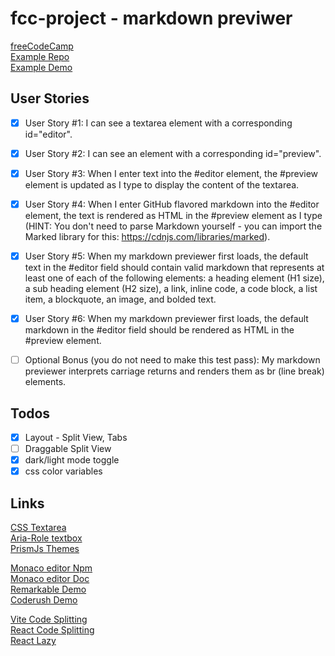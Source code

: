 # fcc-project - markdown previwer

[freeCodeCamp](https://www.freecodecamp.org/learn/front-end-development-libraries/front-end-development-libraries-projects/build-a-markdown-previewer)\
[Example Repo](https://github.com/freeCodeCamp/demo-projects/tree/main/apps/markdown-previewer)\
[Example Demo](https://markdown-previewer.freecodecamp.rocks/)

## User Stories

- [x] User Story #1: I can see a textarea element with a corresponding id="editor".

- [x] User Story #2: I can see an element with a corresponding id="preview".

- [x] User Story #3: When I enter text into the #editor element, the #preview element is updated as I type to display the content of the textarea.

- [x] User Story #4: When I enter GitHub flavored markdown into the #editor element, the text is rendered as HTML in the #preview element as I type (HINT: You don't need to parse Markdown yourself - you can import the Marked library for this: https://cdnjs.com/libraries/marked).

- [x] User Story #5: When my markdown previewer first loads, the default text in the #editor field should contain valid markdown that represents at least one of each of the following elements: a heading element (H1 size), a sub heading element (H2 size), a link, inline code, a code block, a list item, a blockquote, an image, and bolded text.

- [x] User Story #6: When my markdown previewer first loads, the default markdown in the #editor field should be rendered as HTML in the #preview element.

- [ ] Optional Bonus (you do not need to make this test pass): My markdown previewer interprets carriage returns and renders them as br (line break) elements.

## Todos

- [x] Layout - Split View, Tabs
- [ ] Draggable Split View
- [x] dark/light mode toggle
- [x] css color variables

## Links

[CSS Textarea](https://moderncss.dev/custom-css-styles-for-form-inputs-and-textareas/)\
[Aria-Role textbox](https://developer.mozilla.org/en-US/docs/Web/Accessibility/ARIA/Roles/textbox_role)\
[PrismJs Themes](https://github.com/PrismJS/prism-themes)

[Monaco editor Npm](https://www.npmjs.com/package/@monaco-editor/react)\
[Monaco editor Doc](https://microsoft.github.io/monaco-editor/)\
[Remarkable Demo](https://jonschlinkert.github.io/remarkable/demo/)\
[Coderush Demo](https://coderush.vercel.app/)

[Vite Code Splitting](https://sambitsahoo.com/blog/vite-code-splitting-that-works.html)\
[React Code Splitting](https://reactjs.org/docs/code-splitting.html#named-exports)\
[React Lazy](https://www.aleksandrhovhannisyan.com/blog/react-lazy-dynamic-imports/)
